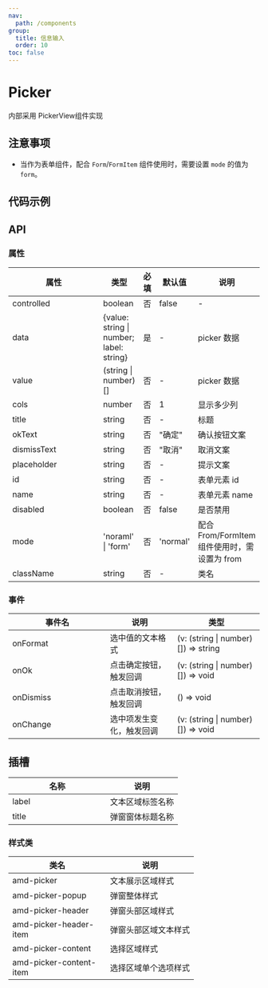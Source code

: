 ```yaml
---
nav:
  path: /components
group:
  title: 信息输入
  order: 10
toc: false
---
```

# Picker
内部采用 PickerView组件实现
## 注意事项
- 当作为表单组件，配合 `Form`/`FormItem` 组件使用时，需要设置 `mode` 的值为 `form`。

## 代码示例

<code src='../../demo/pages/Picker'></code>

## API

### 属性
| 属性 | 类型 | 必填 | 默认值 | 说明 |
| -----|-----|-----|-----|----- |
| controlled | boolean | 否 | false | - |
| data | {value: string &#124; number; label: string}| 是 | - | picker 数据 |
| value | (string &#124; number)[] | 否 | - | picker 数据 |
| cols | number | 否 | 1 | 显示多少列 |
| title | string | 否 | - | 标题 |
| okText | string | 否 | "确定" | 确认按钮文案 |
| dismissText | string | 否 | "取消" | 取消文案 |
| placeholder | string | 否 | - | 提示文案 |
| id | string | 否 | - | 表单元素 id |
| name | string | 否 | - | 表单元素 name |
| disabled | boolean | 否 | false | 是否禁用 |
| mode | 'noraml' &verbar; 'form' | 否 | 'normal' | 配合From/FormItem组件使用时，需设置为 from |
| className | string | 否 | - | 类名 |

### 事件
| 事件名 | 说明 | 类型 |
| -----|-----|-----|
| onFormat | 选中值的文本格式 | (v: (string &#124; number)[]) => string |
| onOk | 点击确定按钮，触发回调 | (v: (string &#124; number)[]) => void |
| onDismiss | 点击取消按钮，触发回调 | () => void |
| onChange | 选中项发生变化，触发回调 | (v: (string &#124; number)[]) => void |

## 插槽
| 名称 | 说明 |
| -----|-----|
| label | 文本区域标签名称 |
| title | 弹窗窗体标题名称 |

### 样式类
| 类名 | 说明 |
| -----|-----|
| amd-picker | 文本展示区域样式 |
| amd-picker-popup | 弹窗整体样式 |
| amd-picker-header | 弹窗头部区域样式 |
| amd-picker-header-item | 弹窗头部区域文本样式 |
| amd-picker-content | 选择区域样式 |
| amd-picker-content-item | 选择区域单个选项样式 |


<style> 
table th:first-of-type { width: 180px; } 
.__dumi-default-layout-content article table:first-of-type th:nth-of-type(2)  {
    width: 140px
} 
.__dumi-default-layout-content article table:first-of-type th:nth-of-type(3)  {
    width: 30px
} 
.__dumi-default-layout-content article table:first-of-type th:nth-of-type(4)  {
    width: 50px
} 

</style> 